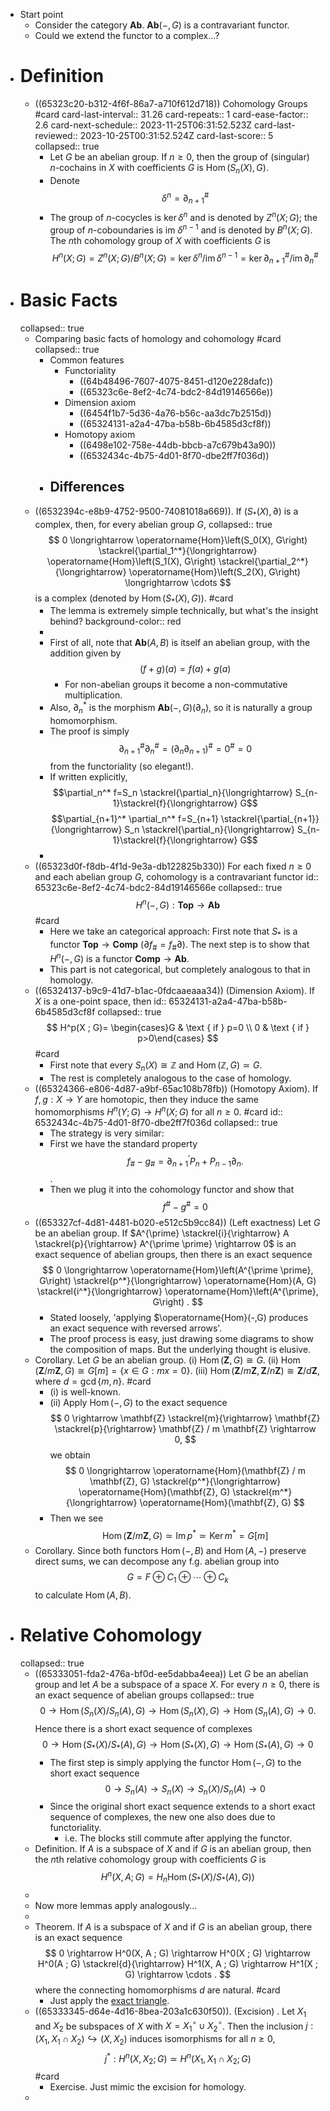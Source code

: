- Start point
	- Consider the category $\mathbf {Ab}$.
	  $\mathbf{Ab}(-,G)$ is a contravariant functor.
	- Could we extend the functor to a complex...?
- # Definition
	- ((65323c20-b312-4f6f-86a7-a710f612d718)) Cohomology Groups #card
	  card-last-interval:: 31.26
	  card-repeats:: 1
	  card-ease-factor:: 2.6
	  card-next-schedule:: 2023-11-25T06:31:52.523Z
	  card-last-reviewed:: 2023-10-25T00:31:52.524Z
	  card-last-score:: 5
	  collapsed:: true
		- Let $G$ be an abelian group. If $n \geq 0$, then the group of (singular) $n$-cochains in $X$ with coefficients $G$ is $\operatorname{Hom}\left(S_n(X), G\right)$.
		- Denote 
		  $$
		  \delta^n=\partial_{n+1}^{\#}
		  $$
		- The group of $n$-cocycles is $\operatorname{ker} \delta^n$ and is denoted by $Z^n(X ; G)$; the group of $n$-coboundaries is im $\delta^{n-1}$ and is denoted by $B^n(X ; G)$. The $n$th cohomology group of $X$ with coefficients $G$ is
		  $$
		  H^n(X ; G)=Z^n(X ; G) / B^n(X ; G)=\operatorname{ker} \delta^n / \operatorname{im} \delta^{n-1}=\operatorname{ker} \partial_{n+1}^{\#} / \operatorname{im} \partial_n^{\#}
		  $$
- # Basic Facts
  collapsed:: true
	- Comparing basic facts of homology and cohomology #card
	  collapsed:: true
		- Common features
			- Functoriality
				- ((64b48496-7607-4075-8451-d120e228dafc))
				- ((65323c6e-8ef2-4c74-bdc2-84d19146566e))
			- Dimension axiom
				- ((6454f1b7-5d36-4a76-b56c-aa3dc7b2515d))
				- ((65324131-a2a4-47ba-b58b-6b4585d3cf8f))
			- Homotopy axiom
				- ((6498e102-758e-44db-bbcb-a7c679b43a90))
				- ((6532434c-4b75-4d01-8f70-dbe2ff7f036d))
		- Differences
			-
	- ((6532394c-e8b9-4752-9500-74081018a669)). If $\left(S_*(X), \partial\right)$ is a complex, then, for every abelian group $G$,
	  collapsed:: true
	  $$
	  0 \longrightarrow \operatorname{Hom}\left(S_0(X), G\right) \stackrel{\partial_1^*}{\longrightarrow} \operatorname{Hom}\left(S_1(X), G\right) \stackrel{\partial_2^*}{\longrightarrow} \operatorname{Hom}\left(S_2(X), G\right) \longrightarrow \cdots
	  $$
	  is a complex (denoted by $\operatorname{Hom}\left(S_*(X), G\right)$). #card
		- The lemma is extremely simple technically, but what's the insight behind?
		  background-color:: red
		-
		- First of all, note that $\mathbf{Ab}(A,B)$ is itself an abelian group, with the addition given by
		  $$(f+g)(a)=f(a)+g(a)$$
			- For non-abelian groups it become a non-commutative multiplication.
		- Also, $\partial_n^*$ is the morphism $\mathbf{Ab}(-,G)(\partial_n)$, so it is naturally a group homomorphism.
		- The proof is simply
		  $$
		  \partial_{n+1}^{\#} \partial_n^{\#}=\left(\partial_n \partial_{n+1}\right)^{\#}=0^{\#}=0
		  $$
		  from the functoriality (so elegant!).
		- If written explicitly,
		  $$\partial_n^* f=S_n \stackrel{\partial_n}{\longrightarrow} S_{n-1}\stackrel{f}{\longrightarrow} G$$
		  $$\partial_{n+1}^* \partial_n^* f=S_{n+1} \stackrel{\partial_{n+1}}{\longrightarrow} S_n \stackrel{\partial_n}{\longrightarrow} S_{n-1}\stackrel{f}{\longrightarrow} G$$
		-
	- ((65323d0f-f8db-4f1d-9e3a-db122825b330)) For each fixed $n \geq 0$ and each abelian group $G$, cohomology is a contravariant functor
	  id:: 65323c6e-8ef2-4c74-bdc2-84d19146566e
	  collapsed:: true
	  $$
	  H^n(-,G): \mathbf{T o p} \rightarrow \mathbf{A b}
	  $$ #card
		- Here we take an categorical approach:
		  First note that $S_*$ is a functor $\mathbf{Top} \to \mathbf{Comp}$ ($\partial f_\#=f_\# \partial$). The next step is to show that $H^n(-,G)$ is a functor $\mathbf{Comp} \to \mathbf{Ab}$.
		- This part is not categorical, but completely analogous to that in homology.
	- ((65324137-b9c9-41d7-b1ac-0fdcaaeaaa34)) (Dimension Axiom). If $X$ is a one-point space, then
	  id:: 65324131-a2a4-47ba-b58b-6b4585d3cf8f
	  collapsed:: true
	  $$
	  H^p(X ; G)= \begin{cases}G & \text { if } p=0 \\ 0 & \text { if } p>0\end{cases}
	  $$ #card
		- First note that every $S_n(X) \cong \mathbb{Z}$ and $\operatorname{Hom}(\mathbb Z,G) \simeq G$.
		- The rest is completely analogous to the case of homology.
	- ((65324366-e806-4d87-a9bf-65ac108b78fb)) (Homotopy Axiom). If $f, g: X \rightarrow Y$ are homotopic, then they induce the same homomorphisms $H^n(Y ; G) \rightarrow H^n(X ; G)$ for all $n \geq 0$. #card
	  id:: 6532434c-4b75-4d01-8f70-dbe2ff7f036d
	  collapsed:: true
		- The strategy is very similar:
		- First we have the standard property
		  $$
		  f_{\#}-g_{\#}=\partial_{n+1}^{\prime} P_n+P_{n-1} \partial_n .
		  $$.
		- Then we plug it into the cohomology functor and show that
		  $$f^\# - g^\#=0$$
	- ((653327cf-4d81-4481-b020-e512c5b9cc84)) (Left exactness) Let $G$ be an abelian group. If $A^{\prime} \stackrel{i}{\rightarrow} A \stackrel{p}{\rightarrow} A^{\prime \prime} \rightarrow 0$ is an exact sequence of abelian groups, then there is an exact sequence
	  $$
	  0 \longrightarrow \operatorname{Hom}\left(A^{\prime \prime}, G\right) \stackrel{p^*}{\longrightarrow} \operatorname{Hom}(A, G) \stackrel{i^*}{\longrightarrow} \operatorname{Hom}\left(A^{\prime}, G\right) .
	  $$
		- Stated loosely, 'applying $\operatorname{Hom}(-,G) produces an exact sequence with reversed arrows'.
		- The proof process is easy, just drawing some diagrams to show the composition of maps. But the underlying thought is elusive.
	- Corollary. Let $G$ be an abelian group.
	  (i) $\operatorname{Hom}(\mathbf{Z}, G) \cong G$.
	  (ii) $\operatorname{Hom}(\mathbf{Z} / m \mathbf{Z}, G) \cong G[m]=\{x \in G: m x=0\}$.
	  (iii) $\operatorname{Hom}(\mathbf{Z} / m \mathbf{Z}, \mathbf{Z} / n \mathbf{Z}) \cong \mathbf{Z} / d \mathbf{Z}$, where $d=\operatorname{gcd}\{m, n\}$. #card
		- (i) is well-known.
		- (ii) Apply $\operatorname{Hom}(-, G)$ to the exact sequence
		  $$
		  0 \rightarrow \mathbf{Z} \stackrel{m}{\rightarrow} \mathbf{Z} \stackrel{p}{\rightarrow} \mathbf{Z} / m \mathbf{Z} \rightarrow 0,
		  $$
		  we obtain
		  $$
		  0 \longrightarrow \operatorname{Hom}(\mathbf{Z} / m \mathbf{Z}, G) \stackrel{p^*}{\longrightarrow} \operatorname{Hom}(\mathbf{Z}, G) \stackrel{m^*}{\longrightarrow} \operatorname{Hom}(\mathbf{Z}, G)
		  $$
		- Then we see
		  $$\operatorname{Hom}(\mathbf{Z} / m \mathbf{Z}, G) \simeq \operatorname{Im} p^* \simeq \operatorname{Ker} m^* =G[m] $$
	- Corollary. Since both functors $\operatorname{Hom}(-, B)$ and $\operatorname{Hom}(A, -)$ preserve direct sums, we can decompose any f.g. abelian group into 
	  $$
	  G=F \oplus C_1 \oplus \cdots \oplus C_k
	  $$
	  to calculate $\operatorname{Hom}(A,B)$.
- # Relative Cohomology
  collapsed:: true
	- ((65333051-fda2-476a-bf0d-ee5dabba4eea)) Let $G$ be an abelian group and let $A$ be a subspace of a space $X$. For every $n \geq 0$, there is an exact sequence of abelian groups
	  collapsed:: true
	  $$
	  0 \rightarrow \operatorname{Hom}\left(S_n(X) / S_n(A), G\right) \rightarrow \operatorname{Hom}\left(S_n(X), G\right) \rightarrow \operatorname{Hom}\left(S_n(A), G\right) \rightarrow 0 .
	  $$
	  Hence there is a short exact sequence of complexes
	  $$
	  0 \rightarrow \operatorname{Hom}\left(S_*(X) / S_*(A), G\right) \rightarrow \operatorname{Hom}\left(S_*(X), G\right) \rightarrow \operatorname{Hom}\left(S_*(A), G\right) \rightarrow 0
	  $$
		- The first step is simply applying the functor $\operatorname{Hom}(-,G)$ to the short exact sequence
		  $$
		  0 \rightarrow S_n(A) \rightarrow S_n(X) \rightarrow S_n(X) / S_n(A) \rightarrow 0
		  $$
		- Since the original short exact sequence extends to a short exact sequence of complexes, the new one also does due to functoriality.
			- i.e. The blocks still commute after applying the functor.
	- Definition. If $A$ is a subspace of $X$ and if $G$ is an abelian group, then the $n$th relative cohomology group with coefficients $G$ is
	  $$
	  \left.H^n(X, A ; G)=H_n \operatorname{Hom}\left(S_*(X) / S_*(A), G\right)\right)
	  $$
	-
	- Now more lemmas apply analogously...
	-
	- Theorem. If $A$ is a subspace of $X$ and if $G$ is an abelian group, there is an exact sequence
	  $$
	  0 \rightarrow H^0(X, A ; G) \rightarrow H^0(X ; G) \rightarrow H^0(A ; G) \stackrel{d}{\rightarrow} H^1(X, A ; G) \rightarrow H^1(X ; G) \rightarrow \cdots .
	  $$
	  where the connecting homomorphisms $d$ are natural. #card
		- Just apply the [exact triangle](((64b48492-3720-4903-af07-d9b768a34a2f))).
	- ((65333345-d64e-4d16-8bea-203a1c630f50)). (Excision) . Let $X_1$ and $X_2$ be subspaces of $X$ with $X=X_1^\circ \cup X_2^\circ$. Then the inclusion $j:\left(X_1, X_1 \cap X_2\right) \hookrightarrow\left(X, X_2\right)$ induces isomorphisms for all $n \geq 0$,
	  $$
	  j^*: H^n\left(X, X_2 ; G\right) \simeq H^n\left(X_1, X_1 \cap X_2 ; G\right)
	  $$ #card
		- Exercise. Just mimic the excision for homology.
	-